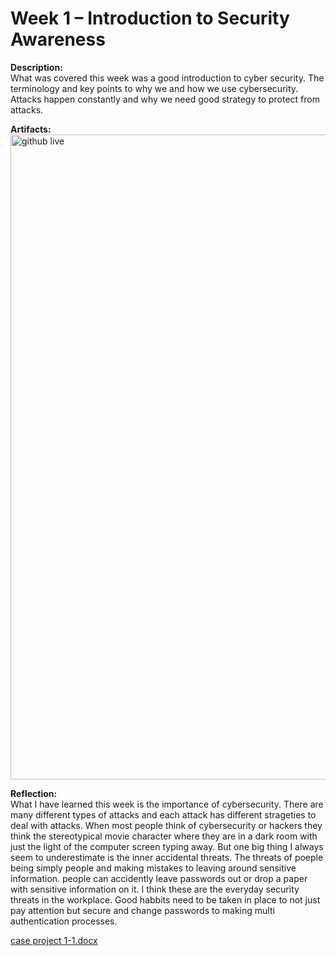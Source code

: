 # Week 1 – Introduction to Security Awareness
 
**Description:**  
What was covered this week was a good introduction to cyber security. The terminology and key points to why we and how we use cybersecurity. Attacks happen constantly and why we need good strategy to protect from attacks.

**Artifacts:** 
 <img width="1852" height="1032" alt="github live" src="https://github.com/user-attachments/assets/7585770f-b519-4f40-a1ae-f7789bc7ba38" />

 
**Reflection:**  
What I have learned this week is the importance of cybersecurity. There are many different types of attacks and each attack has different strageties to deal with attacks. When
most people think of cybersecurity or hackers they think the stereotypical movie character where they are in a dark room with just the light of the computer screen typing away. 
But one big thing I always seem to underestimate is the inner accidental threats. The threats of poeple being simply people and making mistakes to leaving around sensitive information.
people can accidently leave passwords out or drop a paper with sensitive information on it. I think these are the everyday security threats in the workplace. Good habbits need to be 
taken in place to not just pay attention but secure and change passwords to making multi authentication processes. 

[case project 1-1.docx](https://github.com/user-attachments/files/21906664/case.project.1-1.docx)
